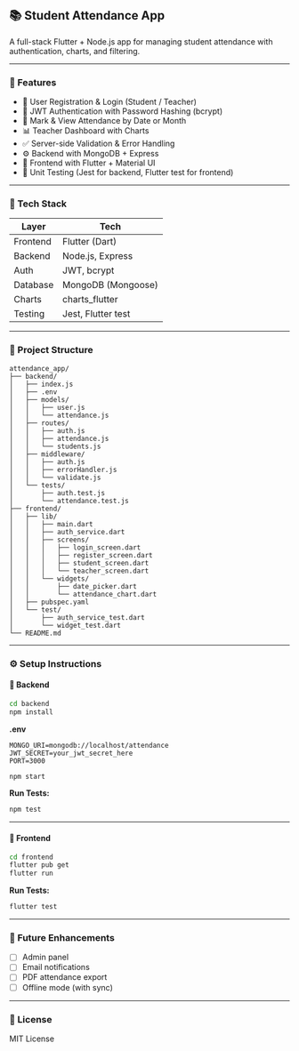 ## 📚 Student Attendance App

A full-stack Flutter + Node.js app for managing student attendance with authentication, charts, and filtering.

---

### 🚀 Features

- 👥 User Registration & Login (Student / Teacher)
- 🔐 JWT Authentication with Password Hashing (bcrypt)
- 📅 Mark & View Attendance by Date or Month
- 📊 Teacher Dashboard with Charts
- ✅ Server-side Validation & Error Handling
- ⚙️ Backend with MongoDB + Express
- 🎨 Frontend with Flutter + Material UI
- 🧪 Unit Testing (Jest for backend, Flutter test for frontend)

---

### 🧱 Tech Stack

| Layer      | Tech                  |
|------------|-----------------------|
| Frontend   | Flutter (Dart)        |
| Backend    | Node.js, Express      |
| Auth       | JWT, bcrypt           |
| Database   | MongoDB (Mongoose)    |
| Charts     | charts_flutter        |
| Testing    | Jest, Flutter test    |

---

### 📁 Project Structure

```
attendance_app/
├── backend/
│   ├── index.js
│   ├── .env
│   ├── models/
│   │   ├── user.js
│   │   └── attendance.js
│   ├── routes/
│   │   ├── auth.js
│   │   ├── attendance.js
│   │   └── students.js
│   ├── middleware/
│   │   ├── auth.js
│   │   ├── errorHandler.js
│   │   └── validate.js
│   └── tests/
│       ├── auth.test.js
│       └── attendance.test.js
├── frontend/
│   ├── lib/
│   │   ├── main.dart
│   │   ├── auth_service.dart
│   │   ├── screens/
│   │   │   ├── login_screen.dart
│   │   │   ├── register_screen.dart
│   │   │   ├── student_screen.dart
│   │   │   └── teacher_screen.dart
│   │   └── widgets/
│   │       ├── date_picker.dart
│   │       └── attendance_chart.dart
│   ├── pubspec.yaml
│   └── test/
│       ├── auth_service_test.dart
│       └── widget_test.dart
└── README.md
```

---

### ⚙️ Setup Instructions

#### 🔧 Backend

```bash
cd backend
npm install
```

**.env**
```
MONGO_URI=mongodb://localhost/attendance
JWT_SECRET=your_jwt_secret_here
PORT=3000
```

```bash
npm start
```

**Run Tests:**
```bash
npm test
```

---

#### 📱 Frontend

```bash
cd frontend
flutter pub get
flutter run
```

**Run Tests:**
```bash
flutter test
```

---

### 🚧 Future Enhancements

- [ ] Admin panel
- [ ] Email notifications
- [ ] PDF attendance export
- [ ] Offline mode (with sync)

---

### 📄 License

MIT License
